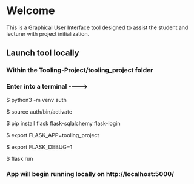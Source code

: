 # Welcome

This is a Graphical User Interface tool designed to assist the student and lecturer with project initialization.

## Launch tool locally

### Within the Tooling-Project/tooling_project folder

### Enter into a terminal ---->

$ python3 -m venv auth

$ source auth/bin/activate

$ pip install flask flask-sqlalchemy flask-login

$ export FLASK_APP=tooling_project

$ export FLASK_DEBUG=1

$ flask run

### App will begin running locally on http://localhost:5000/


